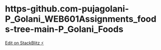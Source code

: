 # https-github.com-pujagolani-P_Golani_WEB601Assignments_foods-tree-main-P_Golani_Foods

[Edit on StackBlitz ⚡️](https://stackblitz.com/edit/angular-rysf98)